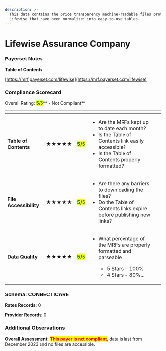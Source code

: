 ```yaml
---
description: >-
  This data contains the price transparency machine-readable files provided by
  Lifewise that have been normalized into easy-to-use tables.
---
```


# Lifewise Assurance Company

### Payerset Notes

**Table of Contents**

[https://mrf.payerset.com/lifewise](https://mrf.payerset.com/lifewise)

### Compliance Scorecard

Overall Rating: <mark style="color:green;">**5/5**</mark>** - Not Compliant**

<table data-view="cards"><thead><tr><th></th><th></th><th></th><th></th><th data-hidden data-card-cover data-type="files"></th></tr></thead><tbody><tr><td><strong>Table of Contents</strong></td><td><strong>★★★★★</strong></td><td><mark style="color:green;"><strong>5/5</strong></mark></td><td><ul><li>Are the MRFs kept up to date each month? </li><li>Is the Table of Contents link easily accessible?</li><li>Is the Table of Contents properly formatted?</li></ul></td><td></td></tr><tr><td><strong>File Accessibility</strong></td><td><strong>★★★★★</strong></td><td><mark style="color:green;"><strong>5/5</strong></mark></td><td><ul><li>Are there any barriers to downloading the files?</li><li>Do the Table of Contents links expire before publishing new links?</li></ul></td><td></td></tr><tr><td><strong>Data Quality</strong></td><td><strong>★★★★★</strong></td><td><mark style="color:green;"><strong>5/5</strong></mark></td><td><ul><li><p>What percentage of the MRFs are properly formatted and parseable</p><ul><li>5 Stars - 100%</li><li>4 Stars - 80%...</li></ul></li></ul></td><td></td></tr></tbody></table>

### Schema: CONNECTICARE

**Rates Records**: 0

**Provider Records**: 0

### Additional Observations

**Overall Assessment:** <mark style="color:red;">**This payer is not compliant**</mark>, data is last from December 2023 and no files are accessible.&#x20;
